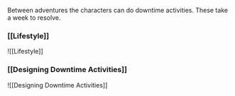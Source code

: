 Between adventures the characters can do downtime activities. These take a week to resolve.

### [[Lifestyle]]
![[Lifestyle]]

### [[Designing Downtime Activities]]
![[Designing Downtime Activities]]
